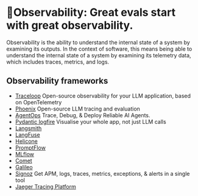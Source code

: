 
# 🧪Observability:  Great evals start with great observability.
Observability is the ability to understand the internal state of a system by examining its outputs. In the context of software, this means being able to understand the internal state of a system by examining its telemetry data, which includes traces, metrics, and logs.

## Observability frameworks
- [Traceloop](https://github.com/traceloop/openllmetry) Open-source observability for your LLM application, based on OpenTelemetry
- [Phoenix](https://phoenix.arize.com/) Open-source LLM tracing and evaluation
- [AgentOps](https://www.agentops.ai/) Trace, Debug, & Deploy Reliable AI Agents.
- [Pydantic logfire](https://pydantic.dev/logfire) Visualise your whole app, not just LLM calls
- [Langsmith](https://smith.langchain.com/)
- [LangFuse](https://langfuse.com/)
- [Helicone](https://www.helicone.ai/)
- [PromptFlow](https://microsoft.github.io/promptflow/tutorials/trace-llm.html)
- [MLflow](https://mlflow.org/docs/latest/tracing/)
- [Comet](https://www.comet.com)
- [Galileo](https://www.galileo.ai/)
- [Signoz](https://signoz.io/) Get APM, logs, traces, metrics, exceptions, & alerts in a single tool
- [Jaeger Tracing Platform](https://www.jaegertracing.io/)


